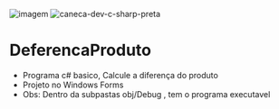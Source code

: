 ![imagem](https://user-images.githubusercontent.com/25933386/116760987-d6706c00-a9ec-11eb-9e2e-7dd29296c4c3.jpg)
![caneca-dev-c-sharp-preta](https://user-images.githubusercontent.com/25933386/116766862-222e1000-aa03-11eb-98d0-3034e57f8103.jpg)














# DeferencaProduto
- Programa c# basico, Calcule a diferença do produto
- Projeto no  Windows Forms
- Obs: Dentro da subpastas obj/Debug , tem o programa executavel



